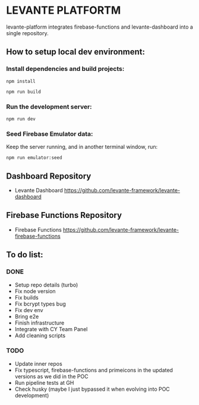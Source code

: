 # LEVANTE PLATFORTM

levante-platform integrates firebase-functions and levante-dashboard into a single repository.

## How to setup local dev environment:

### Install dependencies and build projects:

`npm install`

`npm run build`

### Run the development server:

`npm run dev`

### Seed Firebase Emulator data:

Keep the server running, and in another terminal window, run:

`npm run emulator:seed`

## Dashboard Repository

- Levante Dashboard https://github.com/levante-framework/levante-dashboard

## Firebase Functions Repository

- Firebase Functions https://github.com/levante-framework/levante-firebase-functions

## To do list:

### DONE

- Setup repo details (turbo)
- Fix node version
- Fix builds
- Fix bcrypt types bug
- Fix dev env
- Bring e2e
- Finish infrastructure
- Integrate with CY Team Panel
- Add cleaning scripts

### TODO

- Update inner repos
- Fix typescript, firebase-functions and primeicons in the updated versions as we did in the POC
- Run pipeline tests at GH
- Check husky (maybe I just bypassed it when evolving into POC development)
